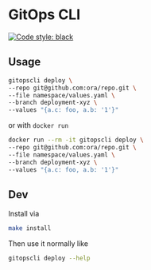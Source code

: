 # GitOps CLI
<a href="https://github.com/psf/black"><img alt="Code style: black" src="https://img.shields.io/badge/code%20style-black-000000.svg"></a>

## Usage
```bash
gitopscli deploy \
--repo git@github.com:ora/repo.git \
--file namespace/values.yaml \
--branch deployment-xyz \
--values "{a.c: foo, a.b: '1'}" 
```
or with `docker run`
```bash
docker run --rm -it gitopscli deploy \
--repo git@github.com:ora/repo.git \
--file namespace/values.yaml \
--branch deployment-xyz \
--values "{a.c: foo, a.b: '1'}" 
```

## Dev
Install via

```bash
make install
```

Then use it normally like

```bash
gitopscli deploy --help
```
